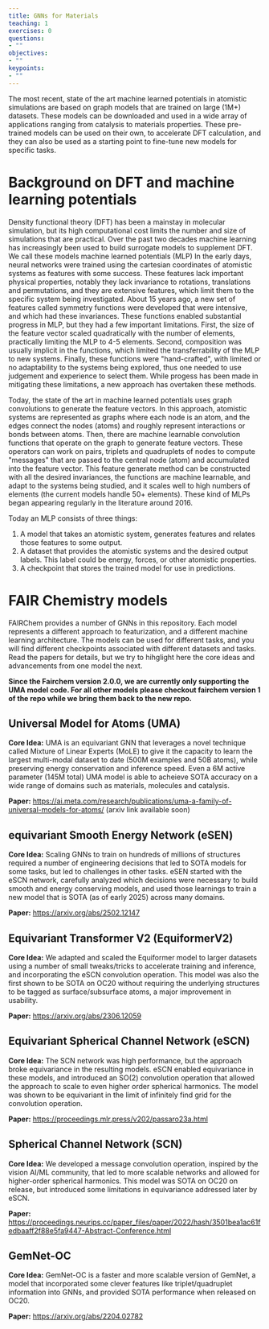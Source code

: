 ```yaml
---
title: GNNs for Materials
teaching: 1
exercises: 0
questions:
- ""
objectives:
- ""
keypoints:
- ""
---
```


<script type="text/javascript"

  src="https://cdnjs.cloudflare.com/ajax/libs/mathjax/2.7.3/MathJax.js?config=TeX-AMS-MML_HTMLorMML">

</script>


The most recent, state of the art machine learned potentials in atomistic simulations are based on graph models that are trained on large (1M+) datasets. These models can be downloaded and used in a wide array of applications ranging from catalysis to materials properties. These pre-trained models can be used on their own, to accelerate DFT calculation, and they can also be used as a starting point to fine-tune new models for specific tasks. 

# Background on DFT and machine learning potentials

Density functional theory (DFT) has been a mainstay in molecular simulation, but its high computational cost limits the number and size of simulations that are practical. Over the past two decades machine learning has increasingly been used to build surrogate models to supplement DFT. We call these models machine learned potentials (MLP) In the early days, neural networks were trained using the cartesian coordinates of atomistic systems as features with some success. These features lack important physical properties, notably they lack invariance to rotations, translations and permutations, and they are extensive features, which limit them to the specific system being investigated. About 15 years ago, a new set of features called symmetry functions were developed that were intensive, and which had these invariances. These functions enabled substantial progress in MLP, but they had a few important limitations. First, the size of the feature vector scaled quadratically with the number of elements, practically limiting the MLP to 4-5 elements. Second, composition was usually implicit in the functions, which limited the transferrability of the MLP to new systems. Finally, these functions were "hand-crafted", with limited or no adaptability to the systems being explored, thus one needed to use judgement and experience to select them. While progess has been made in mitigating these limitations, a new approach has overtaken these methods.

Today, the state of the art in machine learned potentials uses graph convolutions to generate the feature vectors. In this approach, atomistic systems are represented as graphs where each node is an atom, and the edges connect the nodes (atoms) and roughly represent interactions or bonds between atoms. Then, there are machine learnable convolution functions that operate on the graph to generate feature vectors. These operators can work on pairs, triplets and quadruplets of nodes to compute "messages" that are passed to the central node (atom) and accumulated into the feature vector. This feature generate method can be constructed with all the desired invariances, the functions are machine learnable, and adapt to the systems being studied, and it scales well to high numbers of elements (the current models handle 50+ elements). These kind of MLPs began appearing regularly in the literature around 2016.

Today an MLP consists of three things:

1. A model that takes an atomistic system, generates features and relates those features to some output.
2. A dataset that provides the atomistic systems and the desired output labels. This label could be energy, forces, or other atomistic properties.
3. A checkpoint that stores the trained model for use in predictions.

# FAIR Chemistry models

FAIRChem provides a number of GNNs in this repository. Each model represents a different approach to featurization, and a different machine learning architecture. The models can be used for different tasks, and you will find different checkpoints associated with different datasets and tasks. Read the papers for details, but we try to hihglight here the core ideas and advancements from one model the next. 

**Since the Fairchem version 2.0.0, we are currently only supporting the UMA model code. For all other models please checkout fairchem version 1 of the repo while we bring them back to the new repo.**

## Universal Model for Atoms (UMA)

**Core Idea:** UMA is an equivariant GNN that leverages a novel technique called Mixture of Linear Experts (MoLE) to give it the capacity to learn the largest multi-modal dataset to date (500M examples and 50B atoms), while preserving energy conservation and inference speed. Even a 6M active parameter (145M total) UMA model is able to acheieve SOTA accuracy on a wide range of domains such as materials, molecules and catalysis. 

**Paper:** https://ai.meta.com/research/publications/uma-a-family-of-universal-models-for-atoms/ (arxiv link available soon)

## equivariant Smooth Energy Network (eSEN)

**Core Idea:** Scaling GNNs to train on hundreds of millions of structures required a number of engineering decisions that led to SOTA models for some tasks, but led to challenges in other tasks. eSEN started with the eSCN network, carefully analyzed which decisions were necessary to build smooth and energy conserving models, and used those learnings to train a new model that is SOTA (as of early 2025) across many domains. 

**Paper:** https://arxiv.org/abs/2502.12147

## Equivariant Transformer V2 (EquiformerV2)

**Core Idea:** We adapted and scaled the Equiformer model to larger datasets using a number of small tweaks/tricks to accelerate training and inference, and incorporating the eSCN convolution operation. This model was also the first shown to be SOTA on OC20 without requiring the underlying structures to be tagged as surface/subsurface atoms, a major improvement in usability. 

**Paper:** https://arxiv.org/abs/2306.12059

## Equivariant Spherical Channel Network (eSCN)

**Core Idea:** The SCN network was high performance, but the approach broke equivariance in the resulting models. eSCN enabled equivariance in these models, and introduced an SO(2) convolution operation that allowed the approach to scale to even higher order spherical harmonics. The model was shown to be equivariant in the limit of infinitely find grid for the convolution operation.

**Paper:** https://proceedings.mlr.press/v202/passaro23a.html

## Spherical Channel Network (SCN)

**Core Idea:** We developed a message convolution operation, inspired by the vision AI/ML community, that led to more scalable networks and allowed for higher-order spherical harmonics. This model was SOTA on OC20 on release, but introduced some limitations in equivariance addressed later by eSCN. 

**Paper:** https://proceedings.neurips.cc/paper_files/paper/2022/hash/3501bea1ac61fedbaaff2f88e5fa9447-Abstract-Conference.html

## GemNet-OC

**Core Idea:** GemNet-OC is a faster and more scalable version of GemNet, a model that incorporated some clever features like triplet/quadruplet information into GNNs, and provided SOTA performance when released on OC20. 

**Paper:** https://arxiv.org/abs/2204.02782
